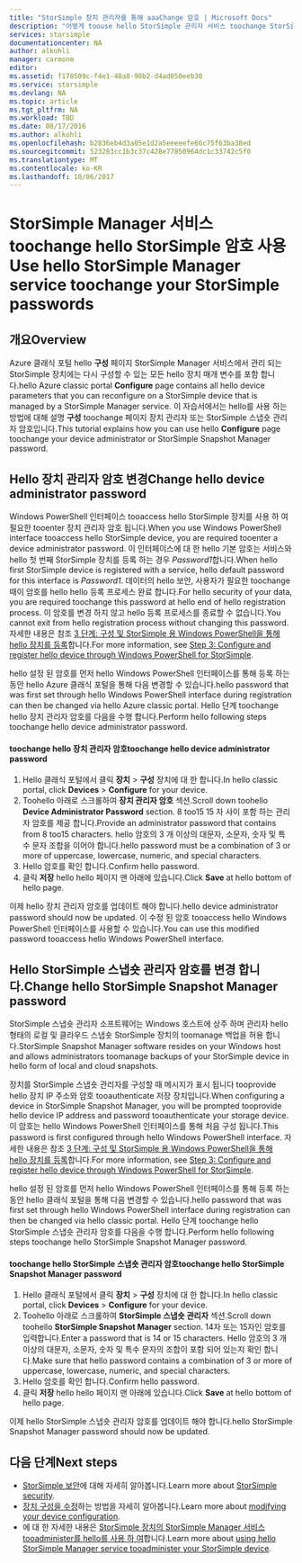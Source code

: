 ```yaml
---
title: "StorSimple 장치 관리자를 통해 aaaChange 암호 | Microsoft Docs"
description: "어떻게 toouse hello StorSimple 관리자 서비스 toochange StorSimple 스냅숏 관리자 및 장치 관리자 암호에 설명 합니다."
services: storsimple
documentationcenter: NA
author: alkohli
manager: carmonm
editor: 
ms.assetid: f178509c-f4e1-48a8-90b2-d4ad050eeb30
ms.service: storsimple
ms.devlang: NA
ms.topic: article
ms.tgt_pltfrm: NA
ms.workload: TBD
ms.date: 08/17/2016
ms.author: alkohli
ms.openlocfilehash: b2836eb4d3a05e1d2a5eeeeefe66c75f63ba38ed
ms.sourcegitcommit: 523283cc1b3c37c428e77850964dc1c33742c5f0
ms.translationtype: MT
ms.contentlocale: ko-KR
ms.lasthandoff: 10/06/2017
---
```

# <a name="use-hello-storsimple-manager-service-toochange-your-storsimple-passwords"></a><span data-ttu-id="a2ffd-103">StorSimple Manager 서비스 toochange hello StorSimple 암호 사용</span><span class="sxs-lookup"><span data-stu-id="a2ffd-103">Use hello StorSimple Manager service toochange your StorSimple passwords</span></span>
## <a name="overview"></a><span data-ttu-id="a2ffd-104">개요</span><span class="sxs-lookup"><span data-stu-id="a2ffd-104">Overview</span></span>
<span data-ttu-id="a2ffd-105">Azure 클래식 포털 hello **구성** 페이지 StorSimple Manager 서비스에서 관리 되는 StorSimple 장치에는 다시 구성할 수 있는 모든 hello 장치 매개 변수를 포함 합니다.</span><span class="sxs-lookup"><span data-stu-id="a2ffd-105">hello Azure classic portal **Configure** page contains all hello device parameters that you can reconfigure on a StorSimple device that is managed by a StorSimple Manager service.</span></span> <span data-ttu-id="a2ffd-106">이 자습서에서는 hello를 사용 하는 방법에 대해 설명 **구성** toochange 페이지 장치 관리자 또는 StorSimple 스냅숏 관리자 암호입니다.</span><span class="sxs-lookup"><span data-stu-id="a2ffd-106">This tutorial explains how you can use hello **Configure** page toochange your device administrator or StorSimple Snapshot Manager password.</span></span>

## <a name="change-hello-device-administrator-password"></a><span data-ttu-id="a2ffd-107">Hello 장치 관리자 암호 변경</span><span class="sxs-lookup"><span data-stu-id="a2ffd-107">Change hello device administrator password</span></span>
<span data-ttu-id="a2ffd-108">Windows PowerShell 인터페이스 tooaccess hello StorSimple 장치를 사용 하 여 필요한 tooenter 장치 관리자 암호 됩니다.</span><span class="sxs-lookup"><span data-stu-id="a2ffd-108">When you use Windows PowerShell interface tooaccess hello StorSimple device, you are required tooenter a device administrator password.</span></span> <span data-ttu-id="a2ffd-109">이 인터페이스에 대 한 hello 기본 암호는 서비스와 hello 첫 번째 StorSimple 장치를 등록 하는 경우 *Password1*합니다.</span><span class="sxs-lookup"><span data-stu-id="a2ffd-109">When hello first StorSimple device is registered with a service, hello default password for this interface is *Password1*.</span></span> <span data-ttu-id="a2ffd-110">데이터의 hello 보안, 사용자가 필요한 toochange 때이 암호를 hello hello 등록 프로세스 완료 합니다.</span><span class="sxs-lookup"><span data-stu-id="a2ffd-110">For hello security of your data, you are required toochange this password at hello end of hello registration process.</span></span> <span data-ttu-id="a2ffd-111">이 암호를 변경 하지 않고 hello 등록 프로세스를 종료할 수 없습니다.</span><span class="sxs-lookup"><span data-stu-id="a2ffd-111">You cannot exit from hello registration process without changing this password.</span></span> <span data-ttu-id="a2ffd-112">자세한 내용은 참조 [3 단계: 구성 및 StorSimple 용 Windows PowerShell을 통해 hello 장치를 등록](storsimple-deployment-walkthrough-u2.md#step-3-configure-and-register-the-device-through-windows-powershell-for-storsimple)합니다.</span><span class="sxs-lookup"><span data-stu-id="a2ffd-112">For more information, see [Step 3: Configure and register hello device through Windows PowerShell for StorSimple](storsimple-deployment-walkthrough-u2.md#step-3-configure-and-register-the-device-through-windows-powershell-for-storsimple).</span></span>

<span data-ttu-id="a2ffd-113">hello 설정 된 암호를 먼저 hello Windows PowerShell 인터페이스를 통해 등록 하는 동안 hello Azure 클래식 포털을 통해 다음 변경할 수 있습니다.</span><span class="sxs-lookup"><span data-stu-id="a2ffd-113">hello password that was first set through hello Windows PowerShell interface during registration can then be changed via hello Azure classic portal.</span></span> <span data-ttu-id="a2ffd-114">Hello 단계 toochange hello 장치 관리자 암호를 다음을 수행 합니다.</span><span class="sxs-lookup"><span data-stu-id="a2ffd-114">Perform hello following steps toochange hello device administrator password.</span></span>

#### <a name="toochange-hello-device-administrator-password"></a><span data-ttu-id="a2ffd-115">toochange hello 장치 관리자 암호</span><span class="sxs-lookup"><span data-stu-id="a2ffd-115">toochange hello device administrator password</span></span>
1. <span data-ttu-id="a2ffd-116">Hello 클래식 포털에서 클릭 **장치** > **구성** 장치에 대 한 합니다.</span><span class="sxs-lookup"><span data-stu-id="a2ffd-116">In hello classic portal, click **Devices** > **Configure** for your device.</span></span>
2. <span data-ttu-id="a2ffd-117">Toohello 아래로 스크롤하여 **장치 관리자 암호** 섹션.</span><span class="sxs-lookup"><span data-stu-id="a2ffd-117">Scroll down toohello **Device Administrator Password** section.</span></span> <span data-ttu-id="a2ffd-118">8 too15 15 자 사이 포함 하는 관리자 암호를 제공 합니다.</span><span class="sxs-lookup"><span data-stu-id="a2ffd-118">Provide an administrator password that contains from 8 too15 characters.</span></span> <span data-ttu-id="a2ffd-119">hello 암호의 3 개 이상의 대문자, 소문자, 숫자 및 특수 문자 조합을 이어야 합니다.</span><span class="sxs-lookup"><span data-stu-id="a2ffd-119">hello password must be a combination of 3 or more of uppercase, lowercase, numeric, and special characters.</span></span>
3. <span data-ttu-id="a2ffd-120">Hello 암호를 확인 합니다.</span><span class="sxs-lookup"><span data-stu-id="a2ffd-120">Confirm hello password.</span></span>
4. <span data-ttu-id="a2ffd-121">클릭 **저장** hello hello 페이지 맨 아래에 있습니다.</span><span class="sxs-lookup"><span data-stu-id="a2ffd-121">Click **Save** at hello bottom of hello page.</span></span>

<span data-ttu-id="a2ffd-122">이제 hello 장치 관리자 암호를 업데이트 해야 합니다.</span><span class="sxs-lookup"><span data-stu-id="a2ffd-122">hello device administrator password should now be updated.</span></span> <span data-ttu-id="a2ffd-123">이 수정 된 암호 tooaccess hello Windows PowerShell 인터페이스를 사용할 수 있습니다.</span><span class="sxs-lookup"><span data-stu-id="a2ffd-123">You can use this modified password tooaccess hello Windows PowerShell interface.</span></span>

## <a name="change-hello-storsimple-snapshot-manager-password"></a><span data-ttu-id="a2ffd-124">Hello StorSimple 스냅숏 관리자 암호를 변경 합니다.</span><span class="sxs-lookup"><span data-stu-id="a2ffd-124">Change hello StorSimple Snapshot Manager password</span></span>
<span data-ttu-id="a2ffd-125">StorSimple 스냅숏 관리자 소프트웨어는 Windows 호스트에 상주 하며 관리자 hello 형태의 로컬 및 클라우드 스냅숏 StorSimple 장치의 toomanage 백업을 허용 합니다.</span><span class="sxs-lookup"><span data-stu-id="a2ffd-125">StorSimple Snapshot Manager software resides on your Windows host and allows administrators toomanage backups of your StorSimple device in hello form of local and cloud snapshots.</span></span>

<span data-ttu-id="a2ffd-126">장치를 StorSimple 스냅숏 관리자를 구성할 때 메시지가 표시 됩니다 tooprovide hello 장치 IP 주소와 암호 tooauthenticate 저장 장치입니다.</span><span class="sxs-lookup"><span data-stu-id="a2ffd-126">When configuring a device in StorSimple Snapshot Manager, you will be prompted tooprovide hello device IP address and password tooauthenticate your storage device.</span></span> <span data-ttu-id="a2ffd-127">이 암호는 hello Windows PowerShell 인터페이스를 통해 처음 구성 됩니다.</span><span class="sxs-lookup"><span data-stu-id="a2ffd-127">This password is first configured through hello Windows PowerShell interface.</span></span> <span data-ttu-id="a2ffd-128">자세한 내용은 참조 [3 단계: 구성 및 StorSimple 용 Windows PowerShell을 통해 hello 장치를 등록](storsimple-deployment-walkthrough-u2.md#step-3-configure-and-register-the-device-through-windows-powershell-for-storsimple)합니다.</span><span class="sxs-lookup"><span data-stu-id="a2ffd-128">For more information, see [Step 3: Configure and register hello device through Windows PowerShell for StorSimple](storsimple-deployment-walkthrough-u2.md#step-3-configure-and-register-the-device-through-windows-powershell-for-storsimple).</span></span>

<span data-ttu-id="a2ffd-129">hello 설정 된 암호를 먼저 hello Windows PowerShell 인터페이스를 통해 등록 하는 동안 hello 클래식 포털을 통해 다음 변경할 수 있습니다.</span><span class="sxs-lookup"><span data-stu-id="a2ffd-129">hello password that was first set through hello Windows PowerShell interface during registration can then be changed via hello classic portal.</span></span> <span data-ttu-id="a2ffd-130">Hello 단계 toochange hello StorSimple 스냅숏 관리자 암호를 다음을 수행 합니다.</span><span class="sxs-lookup"><span data-stu-id="a2ffd-130">Perform hello following steps toochange hello StorSimple Snapshot Manager password.</span></span>

#### <a name="toochange-hello-storsimple-snapshot-manager-password"></a><span data-ttu-id="a2ffd-131">toochange hello StorSimple 스냅숏 관리자 암호</span><span class="sxs-lookup"><span data-stu-id="a2ffd-131">toochange hello StorSimple Snapshot Manager password</span></span>
1. <span data-ttu-id="a2ffd-132">Hello 클래식 포털에서 클릭 **장치** > **구성** 장치에 대 한 합니다.</span><span class="sxs-lookup"><span data-stu-id="a2ffd-132">In hello classic portal, click **Devices** > **Configure** for your device.</span></span>
2. <span data-ttu-id="a2ffd-133">Toohello 아래로 스크롤하여 **StorSimple 스냅숏 관리자** 섹션.</span><span class="sxs-lookup"><span data-stu-id="a2ffd-133">Scroll down toohello **StorSimple Snapshot Manager** section.</span></span> <span data-ttu-id="a2ffd-134">14자 또는 15자인 암호를 입력합니다.</span><span class="sxs-lookup"><span data-stu-id="a2ffd-134">Enter a password that is 14 or 15 characters.</span></span> <span data-ttu-id="a2ffd-135">Hello 암호의 3 개 이상의 대문자, 소문자, 숫자 및 특수 문자의 조합이 포함 되어 있는지 확인 합니다.</span><span class="sxs-lookup"><span data-stu-id="a2ffd-135">Make sure that hello password contains a combination of 3 or more of uppercase, lowercase, numeric, and special characters.</span></span>
3. <span data-ttu-id="a2ffd-136">Hello 암호를 확인 합니다.</span><span class="sxs-lookup"><span data-stu-id="a2ffd-136">Confirm hello password.</span></span>
4. <span data-ttu-id="a2ffd-137">클릭 **저장** hello hello 페이지 맨 아래에 있습니다.</span><span class="sxs-lookup"><span data-stu-id="a2ffd-137">Click **Save** at hello bottom of hello page.</span></span>

<span data-ttu-id="a2ffd-138">이제 hello StorSimple 스냅숏 관리자 암호를 업데이트 해야 합니다.</span><span class="sxs-lookup"><span data-stu-id="a2ffd-138">hello StorSimple Snapshot Manager password should now be updated.</span></span>

## <a name="next-steps"></a><span data-ttu-id="a2ffd-139">다음 단계</span><span class="sxs-lookup"><span data-stu-id="a2ffd-139">Next steps</span></span>
* <span data-ttu-id="a2ffd-140">[StorSimple 보안](storsimple-security.md)에 대해 자세히 알아봅니다.</span><span class="sxs-lookup"><span data-stu-id="a2ffd-140">Learn more about [StorSimple security](storsimple-security.md).</span></span>
* <span data-ttu-id="a2ffd-141">[장치 구성을 수정](storsimple-modify-device-config.md)하는 방법을 자세히 알아봅니다.</span><span class="sxs-lookup"><span data-stu-id="a2ffd-141">Learn more about [modifying your device configuration](storsimple-modify-device-config.md).</span></span>
* <span data-ttu-id="a2ffd-142">에 대 한 자세한 내용은 [StorSimple 장치의 StorSimple Manager 서비스 tooadminister를 hello를 사용 하 여](storsimple-manager-service-administration.md)합니다.</span><span class="sxs-lookup"><span data-stu-id="a2ffd-142">Learn more about [using hello StorSimple Manager service tooadminister your StorSimple device](storsimple-manager-service-administration.md).</span></span>

